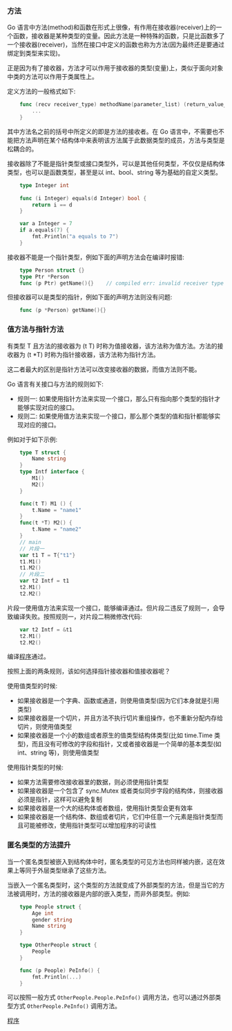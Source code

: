 
### 方法

Go 语言中方法(method)和函数在形式上很像，有作用在接收器(receiver)上的一个函数，接收器是某种类型的变量。因此方法是一种特殊的函数，只是比函数多了一个接收器(receiver)，当然在接口中定义的函数也称为方法(因为最终还是要通过绑定到类型来实现)。

正是因为有了接收器，方法才可以作用于接收器的类型(变量)上，类似于面向对象中类的方法可以作用于类属性上。

定义方法的一般格式如下:
```go
    func (recv receiver_type) methodName(parameter_list) (return_value_list) {
        ...
    }
```
其中方法名之前的括号中所定义的即是方法的接收者。在 Go 语言中，不需要也不能把方法声明在某个结构体中来表明该方法属于此数据类型的成员，方法与类型是松耦合的。

接收器除了不能是指针类型或接口类型外，可以是其他任何类型，不仅仅是结构体类型，也可以是函数类型，甚至是以 int、bool、string 等为基础的自定义类型。
```go
    type Integer int
    
    func (i Integer) equals(d Integer) bool {
        return i == d
    }

    var a Integer = 7
    if a.equals(7) {
        fmt.Println("a equals to 7")
    }
```

接收器不能是一个指针类型，例如下面的声明方法会在编译时报错:
```go
    type Person struct {}
    type Ptr *Person
    func (p Ptr) getName(){}    // compiled err: invalid receiver type
```
但接收器可以是类型的指针，例如下面的声明方法则没有问题:
```go
    func (p *Person) getName(){}
```

### 值方法与指针方法

有类型 T 且方法的接收器为 (t T) 时称为值接收器，该方法称为值方法。方法的接收器为 (t *T) 时称为指针接收器，该方法称为指针方法。

这二者最大的区别是指针方法可以改变接收器的数据，而值方法则不能。

Go 语言有关接口与方法的规则如下:
* 规则一: 如果使用指针方法来实现一个接口，那么只有指向那个类型的指针才能够实现对应的接口。
* 规则二: 如果使用值方法来实现一个接口，那么那个类型的值和指针都能够实现对应的接口。

例如对于如下示例:
```go
    type T struct {
        Name string
    }
    type Intf interface {
        M1()
        M2()
    }

    func(t T) M1 () {
        t.Name = "name1"
    }
    func(t *T) M2() {
        t.Name = "name2"
    }
    // main
    // 片段一
	var t1 T = T{"t1"}
	t1.M1()
	t1.M2()
    // 片段二
	var t2 Intf = t1
	t2.M1()
	t2.M2()
```
片段一使用值方法来实现一个接口，能够编译通过。但片段二违反了规则一，会导致编译失败。按照规则一，对片段二稍微修改代码:
```go
	var t2 Intf = &t1
	t2.M1()
	t2.M2()
```
编译[程序](t/05_method_interface.go)通过。

按照上面的两条规则，该如何选择指针接收器和值接收器呢？

使用值类型的时候:
* 如果接收器是一个字典、函数或通道，则使用值类型(因为它们本身就是引用类型)
* 如果接收器是一个切片，并且方法不执行切片重组操作，也不重新分配内存给切片，则使用值类型
* 如果接收器是一个小的数组或者原生的值类型结构体类型(比如 time.Time 类型)，而且没有可修改的字段和指针，又或者接收器是一个简单的基本类型(如 int、string 等)，则使用值类型

使用指针类型的时候:
* 如果方法需要修改接收器里的数据，则必须使用指针类型
* 如果接收器是一个包含了 sync.Mutex 或者类似同步字段的结构体，则接收器必须是指针，这样可以避免复制
* 如果接收器是一个大的结构体或者数组，使用指针类型会更有效率
* 如果接收器是一个结构体、数组或者切片，它们中任意一个元素是指针类型而且可能被修改，使用指针类型可以增加程序的可读性

### 匿名类型的方法提升

当一个匿名类型被嵌入到结构体中时，匿名类型的可见方法也同样被内嵌，这在效果上等同于外层类型继承了这些方法。

当嵌入一个匿名类型时，这个类型的方法就变成了外部类型的方法，但是当它的方法被调用时，方法的接收器是内部的嵌入类型，而非外部类型。例如:
```go
    type People struct {
        Age int
        gender string
        Name string
    }

    type OtherPeople struct {
        People
    }

    func (p People) PeInfo() {
        fmt.Println(...)
    }
```
可以按照一般方式 `OtherPeople.People.PeInfo()` 调用方法，也可以通过外部类型方式 `OtherPeople.PeInfo()` 调用方法。

[程序](t/05_unamed_method.go)

